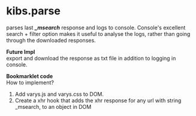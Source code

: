 # kibs.parse
parses last **_\_msearch_** response and logs to console. Console's excellent search + filter option makes it useful to analyse the logs, rather than going through the downloaded responses.

**Future Impl**  
export and download the response as txt file in addition to logging in console.

**Bookmarklet code**  
How to implement?  
1. Add varys.js and varys.css to DOM.  
2. Create a xhr hook that adds the xhr response for any url with string \_msearch, to an object in DOM